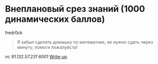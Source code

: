 # Внеплановый срез знаний (1000 динамических баллов)

fredr0ck

> Я забыл сделать домашку по математике, ее нужно сдать через минуту, помоги пожалуйста!

*nc 91.132.57.231 6001*
[Write-up](writeup.md)
